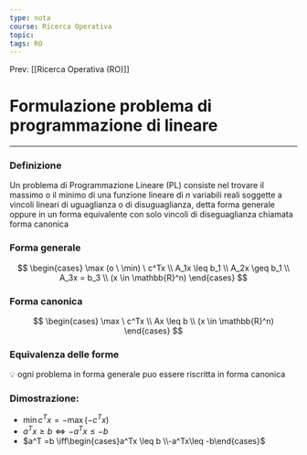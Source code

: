 ```yaml
---
type: nota
course: Ricerca Operativa
topic: 
tags: RO
---
```


Prev: [[Ricerca Operativa (RO)]]

# Formulazione problema di programmazione di lineare
---

### Definizione
Un problema di Programmazione Lineare (PL) consiste nel trovare il massimo o il
minimo di una funzione lineare di $n$ variabili reali soggette a vincoli lineari di
uguaglianza o di disuguaglianza, detta forma generale oppure in un forma equivalente con solo vincoli di diseguaglianza chiamata forma canonica

### Forma generale

$$
\begin{cases}
\max (o \ \min) \ c^Tx \\
A_1x \leq b_1 \\
A_2x \geq b_1 \\
A_3x = b_3 \\
(x \in \mathbb{R}^n)
\end{cases}
$$

### Forma canonica

$$
\begin{cases}
\max \ c^Tx \\
Ax \leq b \\
(x \in \mathbb{R}^n)
\end{cases}
$$

### Equivalenza delle forme

<aside>
💡 ogni problema in forma generale puo essere riscritta in forma canonica

</aside>

### Dimostrazione:

- $\min c^Tx= -\max (-c^Tx)$
- $a^Tx \geq b \iff-a^Tx \leq -b$
- $a^T =b \iff\begin{cases}a^Tx \leq b \\-a^Tx\leq -b\end{cases}$
